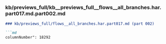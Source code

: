 ### kb/previews_full/kb__previews_full__flows__all_branches.har.part017.md.part002.md

```md
### kb/previews_full/flows__all_branches.har.part017.md (part 002)

```md
columnNumber": 18292
                         
```

```

```
